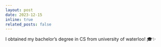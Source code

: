 ```yaml
---
layout: post
date: 2023-12-15
inline: true
related_posts: false
---
```

I obtained my bachelor’s degree in CS from university of waterloo! 🎓✨
